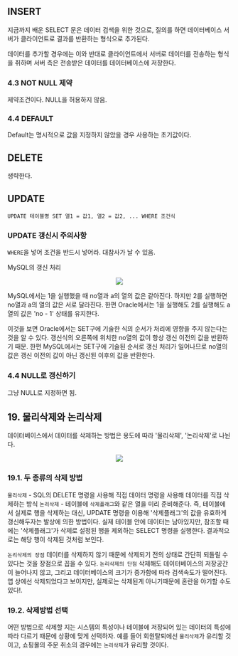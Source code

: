 
## INSERT

지금까지 배운 SELECT 문은 데이터 검색을 위한 것으로, 질의를 하면 데이터베이스 서버가 클라이언트로 결과를 반환하는 형식으로 추가된다.

데이터를 추가할 경우에는 이와 반대로 클라이언트에서 서버로 데이터를 전송하는 형식을 취하며 서버 측은 전송받은 데이터를 데이터베이스에 저장한다.

### 4.3 NOT NULL 제약

제약조건이다. NULL을 허용하지 않음.

### 4.4 DEFAULT

Default는 명시적으로 값을 지정하지 않았을 경우 사용하는 초기값이다.

## DELETE

생략한다.

## UPDATE

`UPDATE 테이블명 SET 열1 = 값1, 열2 = 값2, ... WHERE 조건식`

### UPDATE 갱신시 주의사항

`WHERE`을 넣어 조건을 반드시 넣어라. 대참사가 날 수 있음.

MySQL의 갱신 처리

<div align="center">
<img src="https://user-images.githubusercontent.com/97272787/226326804-388d95dc-3ce4-48fb-b32c-d927d9b075b3.png">
</div>

MySQL에서는 1을 실행했을 때 no열과 a의 열의 값은 같아진다.
하지만 2를 실행하면 no열과 a의 열의 값은 서로 달라진다.
한편 Oracle에서는 1을 실행해도 2를 실행해도 a열의 값은 'no - 1' 상태를 유지한다.

이것을 보면 Oracle에서는 SET구에 기술한 식의 순서가 처리에 영향을 주지 않는다는 것을 알 수 있다. 갱신식의 오른쪽에 위치한 no열의 값이 항상 갱신 이전의 값을 반환하기 때문.
한편 MySQL에서는 SET구에 기술된 순서로 갱신 처리가 일어나므로 no열의 값은 갱신 이전의 값이 아닌 갱신된 이후의 값을 반환한다.

### 4.4 NULL로 갱신하기

그냥 NULL로 지정하면 됨.

## 19. 물리삭제와 논리삭제

데이터베이스에서 데이터를 삭제하는 방법은 용도에 따라 '물리삭제', '논리삭제'로 나뉜다.

<div align="center">
<img src="https://user-images.githubusercontent.com/97272787/226328720-4a7913ad-7992-4f05-b2e2-9885fd0b5285.png">
</div>

### 19.1. 두 종류의 삭제 방법

`물리삭제` - SQL의 DELETE 명령을 사용해 직접 데이터 명령을 사용해 데이터를 직접 삭제하는 방식
`논리삭제` - 테이블에 `삭제플래그`와 같은 열을 미리 준비해준다. 즉, 테이블에서 실제로 행을 삭제하는 대신, UPDATE 명령을 이용해 '삭제플래그'의 값을 유효하게 갱신해두자는 발상에 의한 방법이다.
실제 테이블 안에 데이터는 남아있지만, 참조할 때에는 '삭제플래그'가 삭제로 설정된 행을 제외하는 SELECT 명령을 실행한다. 결과적으로는 해당 행이 삭제된 것처럼 보인다.

`논리삭제의 장점`
데이터를 삭제하지 않기 때문에 삭제되기 전의 상태로 간단히 되돌릴 수 있다는 것을 장점으로 꼽을 수 있다.
`논리삭제의 단점`
삭제해도 데이터베이스의 저장공간이 늘어나지 않고, 그리고 데이터베이스의 크기가 증가함에 따라 검색속도가 떨어진다.
앱 상에선 삭제되었다고 보이지만, 실제로는 삭제된게 아니기때문에 혼란을 야기할 수도 있다!.

### 19.2. 삭제방법 선택

어떤 방법으로 삭제할 지는 시스템의 특성이나 테이블에 저장되어 있는 데이터의 특성에 따라 다르기 때문에 상황에 맞게 선택하자.
예를 들어 회원탈퇴에선 `물리삭제`가 유리할 것이고, 쇼핑몰의 주문 취소의 경우에는 `논리삭제`가 유리할 것이다.